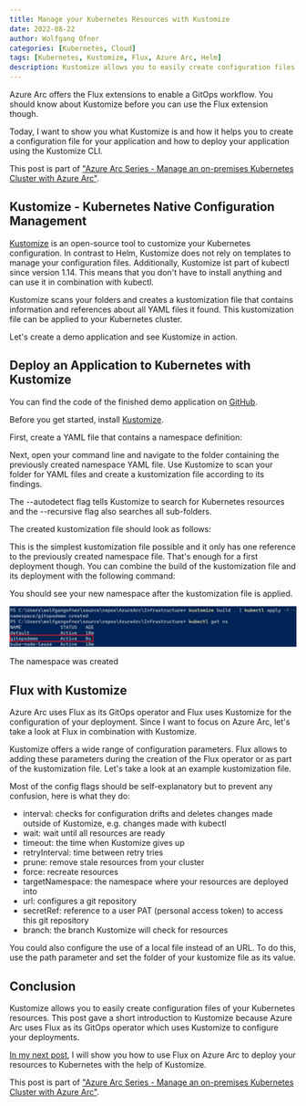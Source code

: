 ```yaml
---
title: Manage your Kubernetes Resources with Kustomize
date: 2022-08-22
author: Wolfgang Ofner
categories: [Kubernetes, Cloud]
tags: [Kubernetes, Kustomize, Flux, Azure Arc, Helm]
description: Kustomize allows you to easily create configuration files of your Kubernetes resources and is also used by Azure Arc to deploy your resources to Kubernetes.
---
```


Azure Arc offers the Flux extensions to enable a GitOps workflow. You should know about Kustomize before you can use the Flux extension though.

Today, I want to show you what Kustomize is and how it helps you to create a configuration file for your application and how to deploy your application using the Kustomize CLI.

This post is part of ["Azure Arc Series - Manage an on-premises Kubernetes Cluster with Azure Arc"](/manage-on-premises-kubernetes-with-azure-arc).

## Kustomize - Kubernetes Native Configuration Management

<a href="https://kustomize.io/" target="_blank" rel="noopener noreferrer">Kustomize</a> is an open-source tool to customize your Kubernetes configuration. In contrast to Helm, Kustomize does not rely on templates to manage your configuration files. Additionally, Kustomize ist part of kubectl since version 1.14. This means that you don't have to install anything and can use it in combination with kubectl.

Kustomize scans your folders and creates a kustomization file that contains information and references about all YAML files it found. This kustomization file can be applied to your Kubernetes cluster. 

Let's create a demo application and see Kustomize in action.

## Deploy an Application to Kubernetes with Kustomize

You can find the code of the finished demo application on <a href="https://github.com/WolfgangOfner/AzureArc" target="_blank" rel="noopener noreferrer">GitHub</a>.

Before you get started, install <a href="https://kubectl.docs.kubernetes.io/installation/kustomize/" target="_blank" rel="noopener noreferrer">Kustomize</a>.

First, create a YAML file that contains a namespace definition:

<script src="https://gist.github.com/WolfgangOfner/ba40dd8f5d7b838dcfd8f3a670dd1508.js"></script>

Next, open your command line and navigate to the folder containing the previously created namespace YAML file. Use Kustomize to scan your folder for YAML files and create a kustomization file according to its findings.

<script src="https://gist.github.com/WolfgangOfner/f3ad4fa81b46704160dad9f741100b51.js"></script>

The --autodetect flag tells Kustomize to search for Kubernetes resources and the --recursive flag also searches all sub-folders.

The created kustomization file should look as follows:

<script src="https://gist.github.com/WolfgangOfner/431226a4308db7006e64da51aaf2c057.js"></script>

This is the simplest kustomization file possible and it only has one reference to the previously created namespace file. That's enough for a first deployment though. You can combine the build of the kustomization file and its deployment with the following command:

<script src="https://gist.github.com/WolfgangOfner/7c04fe4e4b1363c2df01b11c8e79ceb3.js"></script>

You should see your new namespace after the kustomization file is applied.

<div class="col-12 col-sm-10 aligncenter">
  <a href="/assets/img/posts/2022/08/The-namespace-was-created.jpg"><img loading="lazy" src="/assets/img/posts/2022/08/The-namespace-was-created.jpg" alt="The namespace was created" /></a>
  
  <p>
   The namespace was created
  </p>
</div>

## Flux with Kustomize

Azure Arc uses Flux as its GitOps operator and Flux uses Kustomize for the configuration of your deployment. Since I want to focus on Azure Arc, let's take a look at Flux in combination with Kustomize.

Kustomize offers a wide range of configuration parameters. Flux allows to adding these parameters during the creation of the Flux operator or as part of the kustomization file. Let's take a look at an example kustomization file.

<script src="https://gist.github.com/WolfgangOfner/441e0ab69f97cf6767e7e4fd245d329e.js"></script>

Most of the config flags should be self-explanatory  but to prevent any confusion, here is what they do:

- interval: checks for configuration drifts and deletes changes made outside of Kustomize, e.g. changes made with kubectl
- wait: wait until all resources are ready
- timeout: the time when Kustomize gives up
- retryInterval: time between retry tries
- prune: remove stale resources from your cluster
- force: recreate resources
- targetNamespace: the namespace where your resources are deployed into
- url: configures a git repository
- secretRef: reference to a user PAT (personal access token) to access this git repository
- branch: the branch Kustomize will check for resources

You could also configure the use of a local file instead of an URL. To do this, use the path parameter and set the folder of your kustomize file as its value.

## Conclusion

Kustomize allows you to easily create configuration files of your Kubernetes resources. This post gave a short introduction to Kustomize because Azure Arc uses Flux as its GitOps operator which uses Kustomize to configure your deployments.

[In my next post](/secure-application-deployments-azure-arc-flux-gitops), I will show you how to use Flux on Azure Arc to deploy your resources to Kubernetes with the help of Kustomize.

This post is part of ["Azure Arc Series - Manage an on-premises Kubernetes Cluster with Azure Arc"](/manage-on-premises-kubernetes-with-azure-arc).